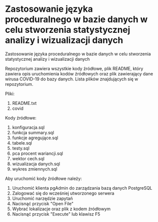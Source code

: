 # Zastosowanie języka proceduralnego w bazie danych w celu stworzenia statystycznej analizy i wizualizacji danych
Zastosowanie języka proceduralnego w bazie danych w celu stworzenia statystycznej analizy i wizualizacji danych 

Repozytorium zawiera wszystkie kody źródłowe, plik README, który zawiera opis uruchomienia kodów źródłowych oraz plik zawierający dane wirusa COVID-19 do bazy danych.
Lista plików znajdujących się w repozytorium.

Pliki:
1. README.txt
2. covid

Kody źródłowe:
1. konfiguracja.sql
2. funkcja summary.sql
3. funkcje agregujące.sql
4. tabele.sql
5. testy.sql
6. pca procent wariancji.sql
7. wektor cech.sql
8. wizualizacja danych.sql
9. wykres zmiennych.sql

Aby uruchomić kody źródłowe należy:
1. Uruchomić klienta pgAdmin do zarządzania bazą danych PostgreSQL
2. Zalogować się do wcześniej utworzonego serwera
3. Uruchomić narzędzie zapytań
4. Nacisnąć przycisk "Open File" 
5. Wybrać lokalizacje oraz plik z kodem źródłowym
6. Nacisnąć przycisk "Execute" lub klawisz F5
